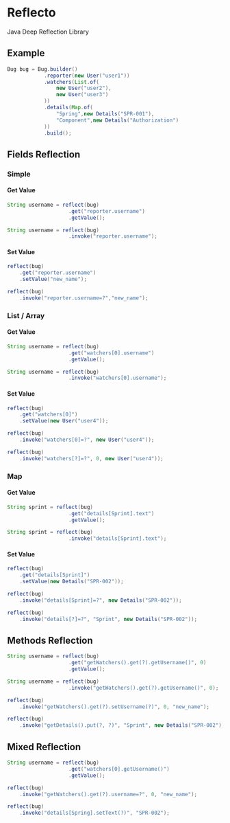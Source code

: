 # Reflecto

Java Deep Reflection Library

## Example

```java
Bug bug = Bug.builder()
            .reporter(new User("user1"))
            .watchers(List.of(
                new User("user2"),
                new User("user3")
            ))
            .details(Map.of(
                "Spring",new Details("SPR-001"),
                "Component",new Details("Authorization")
            ))
            .build();
```

## Fields Reflection

### Simple

#### Get Value

```java
String username = reflect(bug)
                    .get("reporter.username")
                    .getValue();
```

```java
String username = reflect(bug)
                    .invoke("reporter.username");
```

#### Set Value

```java
reflect(bug)
    .get("reporter.username")
    .setValue("new_name");
```

```java
reflect(bug)
    .invoke("reporter.username=?","new_name");
```

### List / Array

#### Get Value

```java
String username = reflect(bug)
                    .get("watchers[0].username")
                    .getValue();
```

```java
String username = reflect(bug)
                    .invoke("watchers[0].username");
```

#### Set Value

```java
reflect(bug)
    .get("watchers[0]")
    .setValue(new User("user4"));
```

```java
reflect(bug)
    .invoke("watchers[0]=?", new User("user4"));
```

```java
reflect(bug)
    .invoke("watchers[?]=?", 0, new User("user4"));
```

### Map

#### Get Value

```java
String sprint = reflect(bug)
                    .get("details[Sprint].text")
                    .getValue();
```

```java
String sprint = reflect(bug)
                    .invoke("details[Sprint].text");
```

#### Set Value

```java
reflect(bug)
    .get("details[Sprint]")
    .setValue(new Details("SPR-002"));
```

```java
reflect(bug)
    .invoke("details[Sprint]=?", new Details("SPR-002"));
```

```java
reflect(bug)
    .invoke("details[?]=?", "Sprint", new Details("SPR-002"));
```

## Methods Reflection

```java
String username = reflect(bug)
                    .get("getWatchers().get(?).getUsername()", 0)
                    .getValue();
```

```java
String username = reflect(bug)
                    .invoke("getWatchers().get(?).getUsername()", 0);
```

```java
reflect(bug)
    .invoke("getWatchers().get(?).setUsername(?)", 0, "new_name");
```

```java
reflect(bug)
    .invoke("getDetails().put(?, ?)", "Sprint", new Details("SPR-002"));
```

## Mixed Reflection

```java
String username = reflect(bug)
                    .get("watchers[0].getUsername()")
                    .getValue();
```

```java
reflect(bug)
    .invoke("getWatchers().get(?).username=?", 0, "new_name");
```
```java
reflect(bug)
    .invoke("details[Spring].setText(?)", "SPR-002");
```

